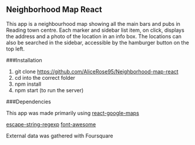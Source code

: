 ## Neighborhood Map React

This app is a neighbourhood map showing all the main bars and pubs in Reading town centre. Each marker and sidebar list item, on click, displays the address and a photo of the location in an info box. The locations can also be searched in the sidebar, accessible by the hamburger button on the top left.

###Installation

1. git clone https://github.com/AliceRose95/Neighborhood-map-react
2. cd into the correct folder
3. npm install
4. npm start (to run the server)

###Dependencies

This app was made primarily using [react-google-maps](https://github.com/tomchentw/react-google-maps)

[escape-string-regexp](https://github.com/sindresorhus/escape-string-regexp)
[font-awesome]('https://fontawesome.com/')

External data was gathered with Foursquare
